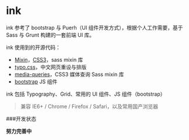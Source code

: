 # ink

ink 参考了 bootstrap 与 Puerh（UI 组件开发方式），根据个人工作需要，基于 Sass 与 Grunt 构建的一套前端 UI 库。

ink 使用到的开源代码：

- [Mixin](https://github.com/marvin1023/sassCore/blob/master/core/_mixin.scss)，[CSS3](https://github.com/marvin1023/sassCore/blob/master/core/_css3.scss)，sass mixin 库
- [typo.css](http://typo.sofi.sh/)，中文网页重设与排版
- [media-queries](https://github.com/paranoida/sass-mediaqueries/blob/master/_media-queries.scss)，CSS3 媒体查询 Sass mixin 库
- [bootstrap](https://github.com/twbs/bootstrap) JS 组件


ink 包括 Typography、Grid、常用的 UI 组件、JS 组件（bootstrap）

> 兼容 IE6+ / Chrome / Firefox / Safari，以及常用国产浏览器

###开发状态

**努力完善中**
